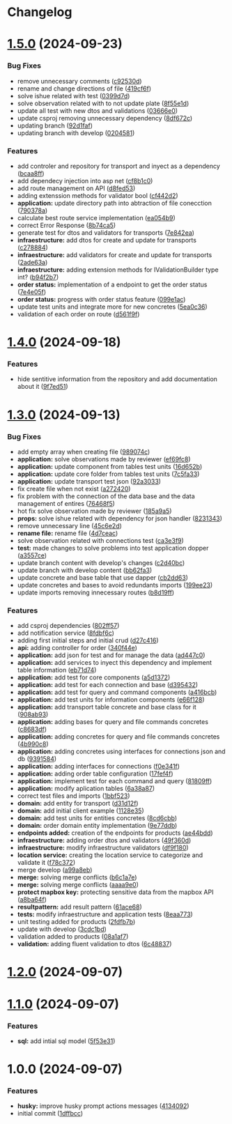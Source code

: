 # Changelog



# [1.5.0](https://github.com/Programming6-projects/LosCuriosos/compare/v1.4.0...v1.5.0) (2024-09-23)


### Bug Fixes

* remove unnecessary comments ([c92530d](https://github.com/Programming6-projects/LosCuriosos/commit/c92530d900a1d47ed693b653732467652005b694))
* rename and change directions of file ([419cf6f](https://github.com/Programming6-projects/LosCuriosos/commit/419cf6fe1218dec389959257c5fc9f9a81c9da6c))
* solve ishue related with test ([0399d7d](https://github.com/Programming6-projects/LosCuriosos/commit/0399d7d9dc282b3db90e21fd05d5733c5c3b670d))
* solve observation related with to not update plate ([8f55e1d](https://github.com/Programming6-projects/LosCuriosos/commit/8f55e1deaa7964c16a59d2425cce5055928a3c87))
* update all test with new dtos and validations ([03666e0](https://github.com/Programming6-projects/LosCuriosos/commit/03666e0d84c308a5268e3be8e082b6f1a77d4f6d))
* update csproj removing unnecessary dependency ([8df672c](https://github.com/Programming6-projects/LosCuriosos/commit/8df672ce29d5b9c46d7f0ef855e9f6351feebf58))
* updating branch ([92d1faf](https://github.com/Programming6-projects/LosCuriosos/commit/92d1faf1a3a8d819ea8427f30440541da0893cb7))
* updating branch with develop ([0204581](https://github.com/Programming6-projects/LosCuriosos/commit/020458130401515221781a4145def52478e7e77e))


### Features

* add controler and repository for transport and inyect as a dependency ([bcaa8ff](https://github.com/Programming6-projects/LosCuriosos/commit/bcaa8ffce5d9f222466ab3c7692b6125b6c3d6e1))
* add dependecy injection into asp net ([cf8b1c0](https://github.com/Programming6-projects/LosCuriosos/commit/cf8b1c0b515b7aafae76040faf4de71f24352d14))
* add route management on API ([d8fed53](https://github.com/Programming6-projects/LosCuriosos/commit/d8fed5355281614d28e37a72e56c9f6b71fdfe25))
* adding extenssion methods for validator bool ([cf442d2](https://github.com/Programming6-projects/LosCuriosos/commit/cf442d24c2165d7fab6af8aa13b20d7753750e4b))
* **application:** update directory path into abtraction of file conecction ([790378a](https://github.com/Programming6-projects/LosCuriosos/commit/790378a2ed7b4aefa2fa38f9bd6843725afe2e47))
* calculate best route service implementation ([ea054b9](https://github.com/Programming6-projects/LosCuriosos/commit/ea054b90344d00328ff9c42732dc582876db4b55))
* correct Error Response ([8b74ca5](https://github.com/Programming6-projects/LosCuriosos/commit/8b74ca561be17aff6441065aa5b037fbba167be1))
* generate test for dtos and validators for transports ([7e842ea](https://github.com/Programming6-projects/LosCuriosos/commit/7e842ea1fe190763dbe205f0493a20fefde6bdc9))
* **infraestructure:** add dtos for create and update for transports ([c278884](https://github.com/Programming6-projects/LosCuriosos/commit/c278884ce793c56420ce3f945eb94dd6ffc9d113))
* **infraestructure:** add validators for create and update for transports ([2ade63a](https://github.com/Programming6-projects/LosCuriosos/commit/2ade63a32b0dccb6b1f469e211b1f361cde420a7))
* **infraestructure:** adding extension methods for IValidationBuilder type int? ([b94f2b7](https://github.com/Programming6-projects/LosCuriosos/commit/b94f2b70d4b58e0dcc3637e97ce7db8e1713f523))
* **order status:** implementation of a endpoint to get the order status ([7e4e05f](https://github.com/Programming6-projects/LosCuriosos/commit/7e4e05fd64f5cdb160ad04ec5bd26f253c03e8e4))
* **order status:** progress with order status feature ([099e1ac](https://github.com/Programming6-projects/LosCuriosos/commit/099e1ac5bc89c71800ffbfce02cf6f493d502ecb))
* update test units and integrate more for new concretes ([5ea0c36](https://github.com/Programming6-projects/LosCuriosos/commit/5ea0c36512cd54b274808d1dc2860ee1dedc7777))
* validation of each order on route ([d561f9f](https://github.com/Programming6-projects/LosCuriosos/commit/d561f9f9a2655f556410dab6392785e7d900b7c9))

# [1.4.0](https://github.com/Programming6-projects/LosCuriosos/compare/v1.3.0...v1.4.0) (2024-09-18)


### Features

* hide sentitive information from the repository and add documentation about it ([9f7ed51](https://github.com/Programming6-projects/LosCuriosos/commit/9f7ed51902ed37ab7e770957ee28baec091472aa))

# [1.3.0](https://github.com/Programming6-projects/LosCuriosos/compare/v1.2.0...v1.3.0) (2024-09-13)


### Bug Fixes

* add empty array when creating file ([989074c](https://github.com/Programming6-projects/LosCuriosos/commit/989074cd449c3caecde808a28114acd5cf385e2e))
* **application:** solve observations made by reviewer ([ef69fc8](https://github.com/Programming6-projects/LosCuriosos/commit/ef69fc8c5526c176cd4975dd409c9db25ae172c7))
* **application:** update component from tables test units ([16d652b](https://github.com/Programming6-projects/LosCuriosos/commit/16d652b1beb9f7109969d1b6c3baf9c23edbcd6f))
* **application:** update core folder from tables test units ([7c5fa33](https://github.com/Programming6-projects/LosCuriosos/commit/7c5fa333b8a700e08ee2295dfde7b945dc9804fe))
* **application:** update transport test json ([92a3033](https://github.com/Programming6-projects/LosCuriosos/commit/92a303399c8556bfe5925e024c861efb6d88fa3f))
* fix create file when not exist ([a272420](https://github.com/Programming6-projects/LosCuriosos/commit/a2724209e17b9ba658d727393df05d64cb14d09e))
* fix problem with the connection of the data base and the data management of entires ([76468f5](https://github.com/Programming6-projects/LosCuriosos/commit/76468f59f2f0bf728095e018adc59963142c8f83))
* hot fix solve observation made by reviewer ([185a9a5](https://github.com/Programming6-projects/LosCuriosos/commit/185a9a51ff46a81dad55afe5b9d1d1f86c100ddd))
* **props:** solve ishue related with dependency for json handler ([8231343](https://github.com/Programming6-projects/LosCuriosos/commit/823134370f71b3122c45b6d74b7f4f500381297c))
* remove unnecessary line ([45c6e2d](https://github.com/Programming6-projects/LosCuriosos/commit/45c6e2d1cf9d204b99d1887dac47c96f5c2132ae))
* **rename file:** rename file ([4d7ceac](https://github.com/Programming6-projects/LosCuriosos/commit/4d7ceacc4b5ab669f0099f35e277daa9dc9a7a5e))
* solve observation related with connections test ([ca3e3f9](https://github.com/Programming6-projects/LosCuriosos/commit/ca3e3f93440b557d32676c2c33d1e6dbbbed44d8))
* **test:** made changes to solve problems into test application dopper ([a3557ce](https://github.com/Programming6-projects/LosCuriosos/commit/a3557ce0f3d069d57ae6a32f09a440e0d933c541))
* update branch content with develop's changes ([c2d40bc](https://github.com/Programming6-projects/LosCuriosos/commit/c2d40bce91b38c751621c714727292c5b2163bfe))
* update branch with develop content ([bb62fa3](https://github.com/Programming6-projects/LosCuriosos/commit/bb62fa334592816b406a13f304059df0c1a52b0c))
* update concrete and base table that use dapper ([cb2dd63](https://github.com/Programming6-projects/LosCuriosos/commit/cb2dd630b63e786d7553562daea051dfdb1d843e))
* update concretes and bases to avoid redundants imports ([199ee23](https://github.com/Programming6-projects/LosCuriosos/commit/199ee23218d820008d4d4af59ba7c8e440ef57ed))
* update imports removing innecessary routes ([b8d19ff](https://github.com/Programming6-projects/LosCuriosos/commit/b8d19ff85c4c7fd741b69c4a6183b1ecf0ebf8e2))


### Features

* add csproj dependencies ([802ff57](https://github.com/Programming6-projects/LosCuriosos/commit/802ff57afdd97d059f84c9649918657a25d82f46))
* add notification service ([8fdbf6c](https://github.com/Programming6-projects/LosCuriosos/commit/8fdbf6c09f1e098fa964569695c489d0948a0538))
* adding first initial steps and initial crud ([d27c416](https://github.com/Programming6-projects/LosCuriosos/commit/d27c41608023a01862165ed92164395685de0b54))
* **api:** adding controller for order ([340f44e](https://github.com/Programming6-projects/LosCuriosos/commit/340f44ee28afe9b69abd84df10473f546ba1df05))
* **application:** add json for test and for manage the data ([ad447c0](https://github.com/Programming6-projects/LosCuriosos/commit/ad447c0aa7cba3e3b92018fd17b2f7f67d5d3528))
* **application:** add services to inyect this dependency and implement table information ([eb71d74](https://github.com/Programming6-projects/LosCuriosos/commit/eb71d748121582e3705e1d2a917cae2972453d69))
* **application:** add test for core components ([a5d1372](https://github.com/Programming6-projects/LosCuriosos/commit/a5d1372e2f47aba0607e709e9b50d88b0bcb34e6))
* **application:** add test for each connection and base ([d395432](https://github.com/Programming6-projects/LosCuriosos/commit/d395432ed1f67b357f79d603a84f05d1807b5592))
* **application:** add test for query and command components ([a416bcb](https://github.com/Programming6-projects/LosCuriosos/commit/a416bcb0d07893002771d0ea6ba42b7286456a07))
* **application:** add test units for information components ([e66f128](https://github.com/Programming6-projects/LosCuriosos/commit/e66f128468d8d8412c990d93c71bf8d9827b60fa))
* **application:** add transport table concrete and base class for it ([908ab93](https://github.com/Programming6-projects/LosCuriosos/commit/908ab933d5d29a8293abd226948206201e6ad323))
* **application:** adding bases for query and file commands concretes ([c8683df](https://github.com/Programming6-projects/LosCuriosos/commit/c8683dfb553b6ed3d99eca843f84f14a803b82d2))
* **application:** adding concretes for query and file commands concretes ([4b990c8](https://github.com/Programming6-projects/LosCuriosos/commit/4b990c80f39b70d3b97f95ceda561f2b37c5b470))
* **application:** adding concretes using interfaces for connections json and db ([9391584](https://github.com/Programming6-projects/LosCuriosos/commit/9391584e6c0594836df93ca2832f37fb1eb28915))
* **application:** adding interfaces for connections ([f0e341f](https://github.com/Programming6-projects/LosCuriosos/commit/f0e341f8b591b387ea9714b3a988c405f5f2ce76))
* **application:** adding order table configuration ([17fef4f](https://github.com/Programming6-projects/LosCuriosos/commit/17fef4f199eafa96846e535dd8f6c5d90af76ff2))
* **application:** implement test for each command and query ([81809ff](https://github.com/Programming6-projects/LosCuriosos/commit/81809ff3ab3c02aeb94bc48644a7b274f98e76a1))
* **application:** modify aplication tables ([6a38a87](https://github.com/Programming6-projects/LosCuriosos/commit/6a38a879f8100e9e2d56eaf51ceec1e443c0f1ac))
* correct test files and imports ([1bbf523](https://github.com/Programming6-projects/LosCuriosos/commit/1bbf52362632e6e3c8313664ba49a37aa17bca4a))
* **domain:** add entity for transport ([d31d12f](https://github.com/Programming6-projects/LosCuriosos/commit/d31d12f253579f29e59b6a7c13c56b3da87d1466))
* **domain:** add initial client example ([1128e35](https://github.com/Programming6-projects/LosCuriosos/commit/1128e35219b31788baac8e748480163e0f68eb03))
* **domain:** add test units for entities concretes ([8cd6cbb](https://github.com/Programming6-projects/LosCuriosos/commit/8cd6cbbd0c1864184d9f5e0a08b967d4a8a8f0dd))
* **domain:** order domain entity implementation ([9e77ddb](https://github.com/Programming6-projects/LosCuriosos/commit/9e77ddb4f578c7130acb2ccef3abe6bf303bc48d))
* **endpoints added:** creation of the endpoints for products ([ae44bdd](https://github.com/Programming6-projects/LosCuriosos/commit/ae44bdd9425a3337e4f5eaab43f508213a1b6171))
* **infraestructure:** adding order dtos and validators ([49f360d](https://github.com/Programming6-projects/LosCuriosos/commit/49f360df6c386dcc06e35c52c190e64a81af9138))
* **infraestructure:** modify infraestructure validators ([df9f180](https://github.com/Programming6-projects/LosCuriosos/commit/df9f180ca165f6f49ae3708e340b277d17d4881c))
* **location service:** creating the location service to categorize and validate it ([f78c372](https://github.com/Programming6-projects/LosCuriosos/commit/f78c372b8f81e3e33fa27b38a4a7755b9aede3da))
* merge develop ([a99a8eb](https://github.com/Programming6-projects/LosCuriosos/commit/a99a8eba4bf262eeac8f9c9816461f1bf8598b60))
* **merge:** solving merge conflicts ([b6c1a7e](https://github.com/Programming6-projects/LosCuriosos/commit/b6c1a7ea6afda2e3bf5fab858a1fb1ad9b656d45))
* **merge:** solving merge conflicts ([aaaa9e0](https://github.com/Programming6-projects/LosCuriosos/commit/aaaa9e0f63b5587f39b1a366e2412c4ddda24fa9))
* **protect mapbox key:** protecting sensitive data from the mapbox API ([a8ba64f](https://github.com/Programming6-projects/LosCuriosos/commit/a8ba64f9f278e2e137559bc01f9300ade6a43e30))
* **resultpattern:** add result pattern ([61ace68](https://github.com/Programming6-projects/LosCuriosos/commit/61ace681d556ec5887add2d931b19e4dd1d829ee))
* **tests:** modify infraestructure and application tests ([8eaa773](https://github.com/Programming6-projects/LosCuriosos/commit/8eaa7739d981eb5281ec9633736a7ebc7dd49faf))
* unit testing added for products ([2fdfb7b](https://github.com/Programming6-projects/LosCuriosos/commit/2fdfb7bacc22c9754f4f4009e03b1690229cba69))
* update with develop ([3cdc1bd](https://github.com/Programming6-projects/LosCuriosos/commit/3cdc1bd7e46f89bad1677aaa29ccd1cc72d53f85))
* validation added to products ([08a1af7](https://github.com/Programming6-projects/LosCuriosos/commit/08a1af78f5930184c9e26a8247f714c0df3a1739))
* **validation:** adding fluent validation to dtos ([6c48837](https://github.com/Programming6-projects/LosCuriosos/commit/6c48837524abfc912e56388cd98ca1c558139d9c))

# [1.2.0](https://github.com/Programming6-projects/LosCuriosos/compare/v1.1.0...v1.2.0) (2024-09-07)

# [1.1.0](https://github.com/Programming6-projects/LosCuriosos/compare/v1.0.0...v1.1.0) (2024-09-07)


### Features

* **sql:** add intial sql model ([5f53e31](https://github.com/Programming6-projects/LosCuriosos/commit/5f53e311cb4c555db6371bcacd3be8d5f1c76665))

# 1.0.0 (2024-09-07)


### Features

* **husky:** improve husky prompt actions messages ([4134092](https://github.com/Programming6-projects/LosCuriosos/commit/413409240b16fda3ead80fee10d6c814562609a6))
* initial commit ([1dffbcc](https://github.com/Programming6-projects/LosCuriosos/commit/1dffbccd37a0988dc4dffbe81596d7cf2eaacdeb))
